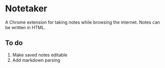 # Notetaker
A Chrome extension for taking notes while browsing the internet. Notes can be written in HTML.

## To do
1. Make saved notes editable
2. Add markdown parsing
